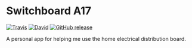 # Switchboard A17

[![Travis](https://img.shields.io/travis/martinmethod/switchboard-a17.svg)](https://travis-ci.org/martinmethod/switchboard-a17) [![David](https://img.shields.io/david/dev/martinmethod/switchboard-a17.svg)](https://david-dm.org/martinmethod/switchboard-a17?type=dev) [![GitHub release](https://img.shields.io/github/release/martinmethod/switchboard-a17.svg)](https://github.com/martinmethod/switchboard-a17/releases/latest)

A personal app for helping me use the home electrical distribution board.